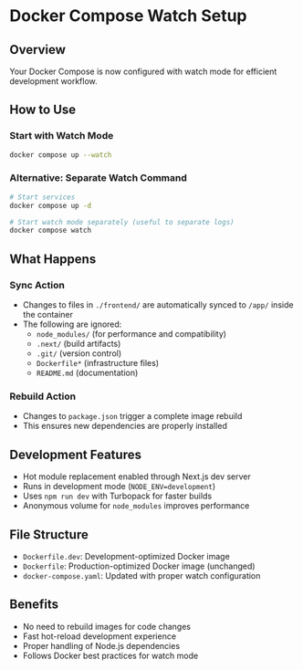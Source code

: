 # Docker Compose Watch Setup

## Overview
Your Docker Compose is now configured with watch mode for efficient development workflow.

## How to Use

### Start with Watch Mode
```bash
docker compose up --watch
```

### Alternative: Separate Watch Command
```bash
# Start services
docker compose up -d

# Start watch mode separately (useful to separate logs)
docker compose watch
```

## What Happens

### Sync Action
- Changes to files in `./frontend/` are automatically synced to `/app/` inside the container
- The following are ignored:
  - `node_modules/` (for performance and compatibility)
  - `.next/` (build artifacts)
  - `.git/` (version control)
  - `Dockerfile*` (infrastructure files)
  - `README.md` (documentation)

### Rebuild Action
- Changes to `package.json` trigger a complete image rebuild
- This ensures new dependencies are properly installed

## Development Features
- Hot module replacement enabled through Next.js dev server
- Runs in development mode (`NODE_ENV=development`)
- Uses `npm run dev` with Turbopack for faster builds
- Anonymous volume for `node_modules` improves performance

## File Structure
- `Dockerfile.dev`: Development-optimized Docker image
- `Dockerfile`: Production-optimized Docker image (unchanged)
- `docker-compose.yaml`: Updated with proper watch configuration

## Benefits
- No need to rebuild images for code changes
- Fast hot-reload development experience
- Proper handling of Node.js dependencies
- Follows Docker best practices for watch mode